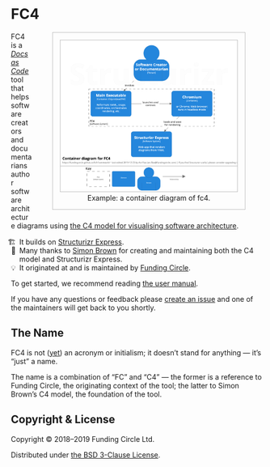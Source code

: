 # FC4

<figure style="float: right; border: 1px solid silver; padding: 1em; margin-top: 0; text-align: center;">
  <img src="diagrams/fc4-02-container.png"
       width="350" height="299"
       style="border: 1px solid silver;"
       alt="Example: a container diagram of fc4."
       title="Example: a container diagram of fc4.">
  <figcaption>Example: a container diagram of fc4.</figcaption>
</figure>

FC4 is a [_Docs as Code_][docs-as-code] tool that helps software creators and documentarians author
software architecture diagrams using [the C4 model for visualising software architecture][c4-model].

<style>
   li {
     margin-left: -1em;
     padding-left: 0.5em;
   }

   li#builds::marker { content: "🏗"; }
   li#thanks::marker { content: "🙏"; }
   li#origin::marker { content: "💡"; }
</style>

<ul>
  <li id="builds">
    It builds on <a href="https://structurizr.com/express">Structurizr Express</a>.
  </li>
  <li id="thanks">
    Many thanks to <a href="http://simonbrown.je/">Simon Brown</a> for creating and maintaining both
    the C4 model and Structurizr Express.
  </li>
  <li id="origin">
    It originated at and is maintained by <a href="https://engineering.fundingcircle.com/">Funding
    Circle</a>.
  </li>
</ul>

To get started, we recommend reading [the user manual](manual/).

If you have any questions or feedback please [create an issue][new-issue] and one of the maintainers
will get back to you shortly.

## The Name

FC4 is not ([yet][backronym]) an acronym or initialism; it doesn’t stand for anything — it’s “just”
a name.

The name is a combination of “FC” and “C4” — the former is a reference to Funding Circle, the
originating context of the tool; the latter to Simon Brown’s C4 model, the foundation of the
tool.

## Copyright & License

Copyright © 2018–2019 Funding Circle Ltd.

Distributed under [the BSD 3-Clause License][license].

[backronym]: https://en.wikipedia.org/wiki/Backronym
[c4-model]: https://c4model.com/
[docs-as-code]: https://www.writethedocs.org/guide/docs-as-code/
[license]: https://github.com/FundingCircle/fc4-framework/blob/master/LICENSE
[new-issue]: https://github.com/FundingCircle/fc4-framework/issues/new
